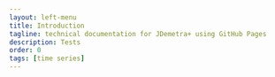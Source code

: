 ```yaml
---
layout: left-menu
title: Introduction
tagline: technical documentation for JDemetra+ using GitHub Pages
description: Tests
order: 0
tags: [time series]
---
```

